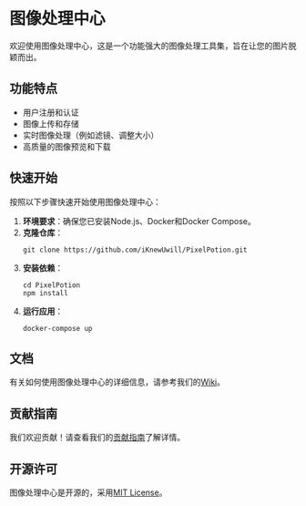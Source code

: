 # 图像处理中心

欢迎使用图像处理中心，这是一个功能强大的图像处理工具集，旨在让您的图片脱颖而出。

## 功能特点

- 用户注册和认证
- 图像上传和存储
- 实时图像处理（例如滤镜、调整大小）
- 高质量的图像预览和下载

## 快速开始

按照以下步骤快速开始使用图像处理中心：

1. **环境要求**：确保您已安装Node.js、Docker和Docker Compose。
2. **克隆仓库**：
   ```
   git clone https://github.com/iKnewUwill/PixelPotion.git
   ```
3. **安装依赖**：
   ```
   cd PixelPotion
   npm install
   ```
4. **运行应用**：
   ```
   docker-compose up
   ```

## 文档

有关如何使用图像处理中心的详细信息，请参考我们的[Wiki](https://github.com/yourusername/ImageProcessingHub/wiki)。

## 贡献指南

我们欢迎贡献！请查看我们的[贡献指南](https://github.com/yourusername/ImageProcessingHub/blob/main/CONTRIBUTING.md)了解详情。

## 开源许可

图像处理中心是开源的，采用[MIT License](https://github.com/yourusername/ImageProcessingHub/blob/main/LICENSE)。
